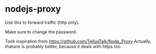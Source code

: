 # nodejs-proxy
Use this to forward traffic (http only).

Make sure to change the password.

Took inspiration from https://github.com/TellusTalk/Node_Proxy
Actually, thatone is probably better, because it deals with https too.

